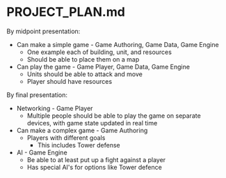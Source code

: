 PROJECT_PLAN.md
===


By midpoint presentation:
* Can make a simple game - Game Authoring, Game Data, Game Engine
    * One example each of building, unit, and resources
    * Should be able to place them on a map
* Can play the game - Game Player, Game Data, Game Engine
    * Units should be able to attack and move
    * Player should have resources

By final presentation:
* Networking - Game Player
    * Multiple people should be able to play the game on separate devices, with game state updated in real time
* Can make a complex game - Game Authoring
    * Players with different goals
        * This includes Tower defense
* AI - Game Engine
    * Be able to at least put up a fight against a player
    * Has special AI's for options like Tower defence

